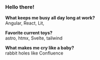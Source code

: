 <!-- @format -->

### Hello there! 
  
**What keeps me busy all day long at work?** <br/>
Angular, React, Lit, 

**Favorite current toys?** <br/>
astro, htmx, Svelte, tailwind

**What makes me cry like a baby?** <br/>
rabbit holes like Confluence
